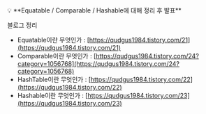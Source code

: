 <aside>
💡 **Equatable / Comparable / Hashable에 대해 정리 후 발표**

블로그 정리

- Equatable이란 무엇인가 : [https://qudgus1984.tistory.com/21](https://qudgus1984.tistory.com/21)
- Comparable이란 무엇인가 : [https://qudgus1984.tistory.com/24?category=1056768](https://qudgus1984.tistory.com/24?category=1056768)
- HashTable이란 무엇인가 : [https://qudgus1984.tistory.com/22](https://qudgus1984.tistory.com/22)
- Hashable이란 무엇인가 : [https://qudgus1984.tistory.com/23](https://qudgus1984.tistory.com/23)
</aside>
